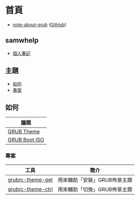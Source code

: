
# 首頁

* [note-about-grub](https://samwhelp.github.io/note-about-grub/) ([GitHub](https://github.com/samwhelp/note-about-grub))


## samwhelp

* [個人筆記](https://samwhelp.github.io/book/)


## 主題

* [如何](#如何)
* [專案](#專案)


## 如何

| 議題 |
| --- |
| [GRUB Theme](https://samwhelp.github.io/note-about-grub/read/howto/use_theme.html) |
| [GRUB Boot ISO](https://samwhelp.github.io/note-about-grub/read/howto/boot_iso.html) |


### 專案

| 工具 | 簡介 |
| --- | --- |
| [grubrc-theme-get](https://samwhelp.github.io/note-about-grub/read/project/grubrc-profile/grubrc-theme-get.html) | 用來輔助「安裝」GRUB佈景主題 |
| [grubrc-theme-ctrl](https://samwhelp.github.io/note-about-grub/read/project/grubrc-profile/grubrc-theme-ctrl.html) | 用來輔助「切換」GRUB佈景主題 |
